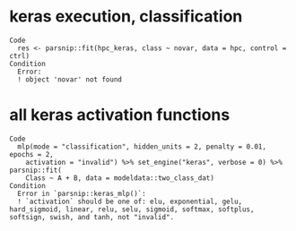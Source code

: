 # keras execution, classification

    Code
      res <- parsnip::fit(hpc_keras, class ~ novar, data = hpc, control = ctrl)
    Condition
      Error:
      ! object 'novar' not found

# all keras activation functions

    Code
      mlp(mode = "classification", hidden_units = 2, penalty = 0.01, epochs = 2,
        activation = "invalid") %>% set_engine("keras", verbose = 0) %>% parsnip::fit(
        Class ~ A + B, data = modeldata::two_class_dat)
    Condition
      Error in `parsnip::keras_mlp()`:
      ! `activation` should be one of: elu, exponential, gelu, hard_sigmoid, linear, relu, selu, sigmoid, softmax, softplus, softsign, swish, and tanh, not "invalid".


